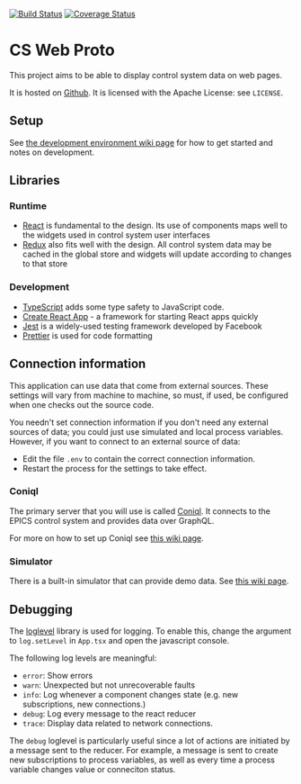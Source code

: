 [![Build Status](https://travis-ci.com/dls-controls/cs-web-proto.svg?branch=master)](https://travis-ci.com/dls-controls/cs-web-proto)
[![Coverage Status](https://coveralls.io/repos/github/dls-controls/cs-web-proto/badge.svg?branch=master)](https://coveralls.io/github/dls-controls/cs-web-proto?branch=master)

# CS Web Proto

This project aims to be able to display control system data on web pages.

It is hosted on [Github](https://github.com/dls-controls/cs-web-proto). It is
licensed with the Apache License: see `LICENSE`.

## Setup

See [the development environment wiki page](https://github.com/dls-controls/cs-web-proto/wiki/Development-Environment)
for how to get started and notes on development.

## Libraries

### Runtime

- [React](https://github.com/facebook/react) is fundamental to the design.
  Its use of components maps well to the widgets used in control system user
  interfaces
- [Redux](https://github.com/reduxjs/redux) also fits well with the design.
  All control system data may be cached in the global store and widgets will
  update according to changes to that store

### Development

- [TypeScript](https://www.typescriptlang.org/) adds some type safety to JavaScript code.
- [Create React App](https://github.com/facebook/create-react-app) - a
  framework for starting React apps quickly
- [Jest](https://github.com/facebook/jest) is a widely-used testing framework
  developed by Facebook
- [Prettier](https://github.com/prettier/prettier) is used for code formatting

## Connection information

This application can use data that come from external sources. These settings will vary from machine to machine, so must, if used, be configured when one checks out the source code.

You needn't set connection information if you don't need any external sources of data; you could just use simulated and local process variables. However, if you want to connect to an external source of data:

- Edit the file `.env` to contain the correct connection information.
- Restart the process for the settings to take effect.

### Coniql

The primary server that you will use is called [Coniql](https://github.com/dls-controls/coniql). It connects to the EPICS control system and provides data over GraphQL.

For more on how to set up Coniql see [this wiki page](https://github.com/dls-controls/cs-web-proto/wiki/Running-cs-web-proto-against-Coniql).

### Simulator

There is a built-in simulator that can provide demo data. See [this wiki page](https://github.com/dls-controls/cs-web-proto/wiki/Simulating-a-control-system).

## Debugging

The [loglevel](https://github.com/pimterry/loglevel) library is used for logging. To enable this, change the argument to `log.setLevel` in `App.tsx` and open the javascript console.

The following log levels are meaningful:

- `error`: Show errors
- `warn`: Unexpected but not unrecoverable faults
- `info`: Log whenever a component changes state (e.g. new subscriptions, new connections.)
- `debug`: Log every message to the react reducer
- `trace`: Display data related to network connections.

The `debug` loglevel is particularly useful since a lot of actions are initiated by a message sent to the reducer.
For example, a message is sent to create new subscriptions to process variables, as well as every time a process variable changes value or conneciton status.
